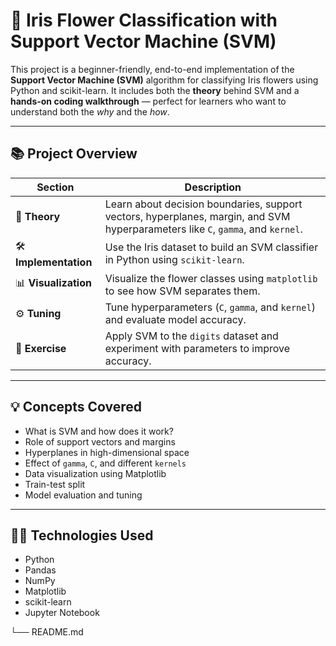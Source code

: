 # 🌸 Iris Flower Classification with Support Vector Machine (SVM)

This project is a beginner-friendly, end-to-end implementation of the **Support Vector Machine (SVM)** algorithm for classifying Iris flowers using Python and scikit-learn. It includes both the **theory** behind SVM and a **hands-on coding walkthrough** — perfect for learners who want to understand both the *why* and the *how*.

---

## 📚 Project Overview

| Section | Description |
|--------|-------------|
| 📌 **Theory** | Learn about decision boundaries, support vectors, hyperplanes, margin, and SVM hyperparameters like `C`, `gamma`, and `kernel`. |
| 🛠️ **Implementation** | Use the Iris dataset to build an SVM classifier in Python using `scikit-learn`. |
| 📊 **Visualization** | Visualize the flower classes using `matplotlib` to see how SVM separates them. |
| ⚙️ **Tuning** | Tune hyperparameters (`C`, `gamma`, and `kernel`) and evaluate model accuracy. |
| 🎯 **Exercise** | Apply SVM to the `digits` dataset and experiment with parameters to improve accuracy. |

---

## 💡 Concepts Covered

- What is SVM and how does it work?
- Role of support vectors and margins
- Hyperplanes in high-dimensional space
- Effect of `gamma`, `C`, and different `kernels`
- Data visualization using Matplotlib
- Train-test split
- Model evaluation and tuning

---

## 🧑‍💻 Technologies Used

- Python
- Pandas
- NumPy
- Matplotlib
- scikit-learn
- Jupyter Notebook

└── README.md                   
